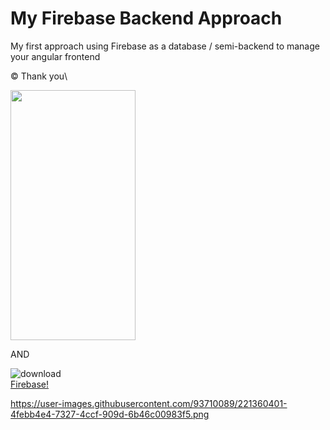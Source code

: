 # My Firebase Backend Approach

My first approach using Firebase as a database / semi-backend to manage your angular frontend

:copyright: Thank you\

<img src="[https://user-images.githubusercontent.com/93710089/221360401-4febb4e4-7327-4ccf-909d-6b46c00983f5.png])" data-canonical-src="https://user-images.githubusercontent.com/93710089/221360401-4febb4e4-7327-4ccf-909d-6b46c00983f5.png" width="200" height="400" />

AND

![download](https://user-images.githubusercontent.com/93710089/221360400-1dfb48e1-4904-414e-a0c6-5198ce7cb87f.png)\
[Firebase!](https://firebase.google.com/)


https://user-images.githubusercontent.com/93710089/221360401-4febb4e4-7327-4ccf-909d-6b46c00983f5.png
